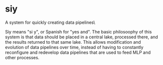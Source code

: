 # siy
A system for quickly creating data pipelines\

Siy means "si y", or Spanish for "yes and".  The basic philosoophy of this system is that data should be placed in a central lake, processed there, and the results returned to that same lake.  This allows modification and evolution of data pipelines over time, instead of having to constantly reconfigure and redevelop data pipelines that are used to feed MLP and other processes.
